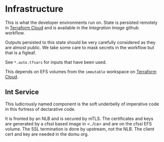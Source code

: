 # Infrastructure

This is what the developer environments run on. State is persisted remotely in [Terraform Cloud](https://app.terraform.io/app/Tyk/workspaces/dev-euc1/settings/general "ask devops for access") and is available in the *Integration Image* github workflow. 

Outputs persisted to this state should be very carefully considered as they are almost public. We take some care to mask secrets in the workflow but that is a figleaf.

See `*.auto.tfvars` for inputs that have been used. 

This depends on EFS volumes from the `immutable` workspace on [Terraform Cloud](https://app.terraform.io/app/Tyk/workspaces/immutable/settings/general).

## Int Service

This ludicrously named component is the soft underbelly of imperative code in this fortress of declarative code. 

It is fronted by an NLB and is secured by mTLS. The certificates and keys are generated by a cfssl based image in <../ca> and are on the cfssl EFS volume. The SSL termination is done by upstream, not the NLB. The client cert and key are needed in the domu org.



